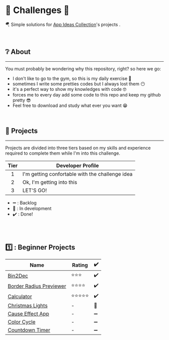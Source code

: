 <h1>🚩 Challenges 🚩</h1>


<p>🪂 Simple solutions for <a href="https://github.com/florinpop17/app-ideas">App Ideas Collection</a>'s projects .</p>


<br />

## ❔ About
--------------
<p>
You must probably be wondering why this repository, right? 
so here we go:
</p>

- I don't like to go to the gym, so this is my daily exercise 💪
- sometimes I write some pretties codes but I always lost them 😶
- it's a perfect way to show my knowledges with code 🤓
- forces me to every day add some code to this repo and keep my github pretty 😎
- Feel free to download and study what ever you want 😁

<br />

## 📜 Projects
--------------

Projects are divided into three tiers based on my skills and experience
required to complete them while I'm into this challenge.

| Tier | Developer Profile                                   |
| :--: | --------------------------------------------------- |
|  1   | I'm getting confortable with the challenge idea     |
|  2   | Ok, I'm getting into this                           |
|  3   | LET'S GO!                                           |


- ➖ : Backlog
- 🚧 : In development
- ✔️ : Done!

<br /><br />

## 1️⃣ : Beginner Projects

| Name                                                                                                                                           | Rating         | ✔️ |
| ---------------------------------------------------------------------------------------------------------------------------------------------- | -------------- | ---
| [Bin2Dec]((https://github.com/ofernandoavila/challenges/tree/master/1-%20Bin2Dec))                                                             | ⭐⭐⭐        | ✔️ |            
| [Border Radius Previewer]((https://github.com/ofernandoavila/challenges/tree/master/2-BorderRadiusPreview))                                    | ⭐⭐⭐⭐      | ✔️ |
| [Calculator]((https://github.com/ofernandoavila/challenges/tree/master/3-Calculator))                                                          | ⭐⭐⭐⭐⭐    | ✔️ |
| [Christmas Lights]((https://github.com/ofernandoavila/challenges/tree/master/4-ChristmasLights))                                               | -              | 🚧 |
| [Cause Effect App]((https://github.com/ofernandoavila/challenges/tree/master/5-CauseEffectApp))                                                | -              | ➖ |
| [Color Cycle]((https://github.com/ofernandoavila/challenges/tree/master/6-ColorCycle))                                                         | -              | ➖ |
| [Countdown Timer]((https://github.com/ofernandoavila/challenges/tree/master/7-CountdownTimer))                                                 | -              | ➖ |